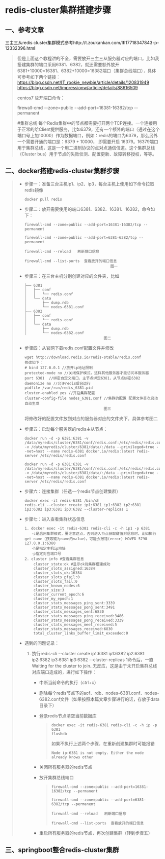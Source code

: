 # redis-cluster集群搭建步骤

## 一、参考文章

三主三从redis cluster集群模式参考http://t.zoukankan.com/lfl17718347843-p-12332396.html

> 但是上面这个教程讲的不全，需要放开三主三从服务器对应的端口，比如我搭建集群的端口采用6381、6382，就还需要额外放开6381+10000=16381、6382+10000=16382端口（集群总线端口），具体可参考如下两个链接：
> https://blog.csdn.net/IT_rookie_newbie/article/details/120831949
> https://blog.csdn.net/impressionw/article/details/88616509
>
> 
>
> centos7 放开端口命令：
>
> firewall-cmd --zone=public --add-port=16381-16382/tcp --permanent
>
> #集群总线
> 每个Redis集群中的节点都需要打开两个TCP连接。一个连接用于正常的给Client提供服务，比如6379，还有一个额外的端口（通过在这个端口号上加10000）作为数据端口，例如：redis的端口为6379，那么另外一个需要开通的端口是：6379 + 10000， 即需要开启 16379。16379端口用于集群总线，这是一个用二进制协议的点对点通信信道。这个集群总线（Cluster bus）用于节点的失败侦测、配置更新、故障转移授权，等等。

## 二、docker搭建redis-cluster集群步骤

> - 步骤一：准备三台主机ip1、ip2、ip3，每台主机上使用如下命令拉取redis镜像
>
>   ~~~
>   docker pull redis
>   ~~~
>
>   
>
> - 步骤二：放开需要使用的端口6381、6382、16381、16382，命令如下：
>
>   ~~~
>   firewall-cmd --zone=public --add-port=16381-16382/tcp --permanent
>   
>   firewall-cmd --zone=public --add-port=6381-6382/tcp --permanent
>   
>   firewall-cmd --reload   刷新端口信息
>   
>   firewall-cmd --list-ports  查看放开的端口信息
>                                          图一
>   ~~~
>
>   
>
> - 步骤三：在三台主机分别创建对应的文件夹，比如
>
>   ~~~
>   ├── 6381
>   │   ├── conf
>   │   │   └── redis.conf
>   │   └── data
>   │       ├── dump.rdb
>   │       └── nodes-6381.conf
>   ├── 6382
>   │   ├── conf
>   │   │   └── redis.conf
>   │   └── data
>   │       ├── dump.rdb
>   │       └── nodes-6382.conf
>                                       图二
>   ~~~
>
>   
>
> - 步骤四：从官网下载redis.conf配置文件并修改
>
>   ```
>   wget http://download.redis.io/redis-stable/redis.conf
>   修改如下：
>   # bind 127.0.0.1 //放开ip地址限制
>   protected-mode no //关闭保护模式，这样其他服务器才能访问本服务器
>   port 6381  //绑定自定义端口，主节点绑定6381，从节点绑定6382
>   daemonize no //允许redis后台运行
>   pidfile /var/run/redis_6381.pid
>   cluster-enabled yes //开启集群配置
>   cluster-config-file nodes_6381.conf //集群的配置 配置文件首次启动自动生成
>                                       图三
>   ```
>
>   将修改好的配置文件放到对应的服务器对应的文件夹下，具体参考图二
>
> - 步骤五：启动每个服务器的redis主从节点：
>
>   ~~~
>   docker run -d -p 6381:6381 -v /data/myredis/cluster/6381/conf/redis.conf:/etc/redis/redis.conf -v /data/myredis/cluster/6381/data/:/data --privileged=true --net=host --name redis-6381 docker.io/redis:latest redis-server /etc/redis/redis.conf
>   
>   docker run -d -p 6381:6381 -v /data/myredis/cluster/6381/conf/redis.conf:/etc/redis/redis.conf -v /data/myredis/cluster/6381/data/:/data --privileged=true --net=host --name redis-6381 docker.io/redis:latest redis-server /etc/redis/redis.conf
>   ~~~
>
> - 步骤六：连接集群（任选一个redis节点创建集群）
>
>   ~~~
>   docker exec -it redis-6381 /bin/sh
>   redis-cli --cluster create ip1:6381 ip1:6382 ip2:6381 ip2:6382 ip3:6381 ip3:6382 --cluster-replicas 1
>   ~~~
>
> - 步骤七：进入查看集群状态信息
>
>   ~~~
>   1. docker exec -it redis-6381 redis-cli -c -h ip1 -p 6381
>      -c是启用集群模式，要注意这点，否则进入节点获取键值对信息时，比如执行get name（获取键为name的value），可能会报错(error) MOVED 5798 127.0.0.1:6380
>      -h是指定主机ip地址
>      -p指定对应端口号
>   2. cluster info #查看集群信息
>       cluster_state:ok #显示ok则集群搭建成功
>       cluster_slots_assigned:16384
>       cluster_slots_ok:16384
>       cluster_slots_pfail:0
>       cluster_slots_fail:0
>       cluster_known_nodes:6
>       cluster_size:3
>       cluster_current_epoch:6
>       cluster_my_epoch:1
>       cluster_stats_messages_ping_sent:3339
>       cluster_stats_messages_pong_sent:3491
>       cluster_stats_messages_sent:6830
>       cluster_stats_messages_ping_received:3486
>       cluster_stats_messages_pong_received:3339
>       cluster_stats_messages_meet_received:5
>       cluster_stats_messages_received:6830
>       total_cluster_links_buffer_limit_exceeded:0
>   
>   ~~~
>
> - 遇到的问题记录：
>
>   1. 执行redis-cli --cluster create ip1:6381 ip1:6382 ip2:6381 ip2:6382 ip3:6381 ip3:6382 --cluster-replicas 1命令后，一直Waiting for the cluster to join..无反应，这是由于未开启集群总线对应端口造成的，进行如下操作：
>
>      - 中断当前命令的执行（ctrl+c）
>
>      - 删除每个redis节点下的aof、rdb、nodes-6381.conf、nodes-6382.conf文件（如果按照本篇文章步骤进行的话，存放于data目录下）
>
>      - 登录redis节点清空当前数据库
>
>        > ~~~
>        > docker exec -it redis-6381 redis-cli -c -h ip -p 6381
>        > flushdb
>        > ~~~
>        >
>        > 如果不执行上述两个步骤，在重新创建集群时可能报错
>        >
>        > ~~~
>        > Node ip:6381 is not empty. Either the node already knows other
>        > ~~~
>        >
>        > 
>
>      - 关闭所有服务器的redis节点
>
>      - 放开集群总线端口
>
>        > ~~~
>        > firewall-cmd --zone=public --add-port=16381-16382/tcp --permanent
>        > 
>        > firewall-cmd --zone=public --add-port=6381-6382/tcp --permanent
>        > 
>        > firewall-cmd --reload   刷新端口信息
>        > 
>        > firewall-cmd --list-ports  查看放开的端口信息
>        > ~~~
>
>      - 重启所有服务器的redis节点，再次创建集群（转到步骤五）

## 三、springboot整合redis-cluster集群



